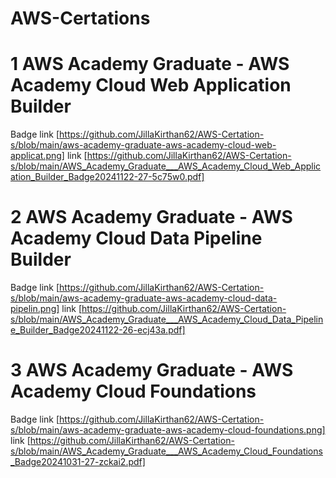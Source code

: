 # AWS-Certations
# 1 AWS Academy Graduate - AWS Academy Cloud Web Application Builder
Badge link [https://github.com/JillaKirthan62/AWS-Certation-s/blob/main/aws-academy-graduate-aws-academy-cloud-web-applicat.png]
link [https://github.com/JillaKirthan62/AWS-Certation-s/blob/main/AWS_Academy_Graduate___AWS_Academy_Cloud_Web_Application_Builder_Badge20241122-27-5c75w0.pdf]
# 2 AWS Academy Graduate - AWS Academy Cloud Data Pipeline Builder
Badge link [https://github.com/JillaKirthan62/AWS-Certation-s/blob/main/aws-academy-graduate-aws-academy-cloud-data-pipelin.png]
link [https://github.com/JillaKirthan62/AWS-Certation-s/blob/main/AWS_Academy_Graduate___AWS_Academy_Cloud_Data_Pipeline_Builder_Badge20241122-26-ecj43a.pdf]
# 3  AWS Academy Graduate - AWS Academy Cloud Foundations
Badge link [https://github.com/JillaKirthan62/AWS-Certation-s/blob/main/aws-academy-graduate-aws-academy-cloud-foundations.png]
link [https://github.com/JillaKirthan62/AWS-Certation-s/blob/main/AWS_Academy_Graduate___AWS_Academy_Cloud_Foundations_Badge20241031-27-zckai2.pdf]
